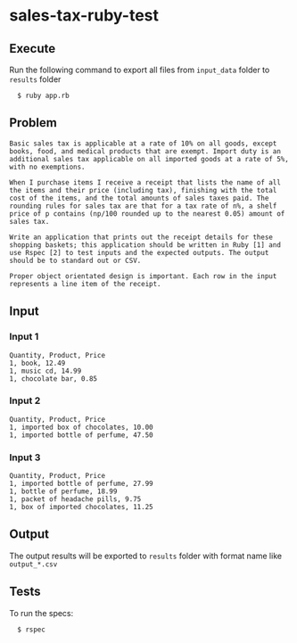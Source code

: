 # sales-tax-ruby-test

## Execute
  Run the following command to export all files from `input_data` folder to `results` folder
  ```
    $ ruby app.rb
  ```

## Problem
  ```
  Basic sales tax is applicable at a rate of 10% on all goods, except books, food, and medical products that are exempt. Import duty is an additional sales tax applicable on all imported goods at a rate of 5%, with no exemptions.

  When I purchase items I receive a receipt that lists the name of all the items and their price (including tax), finishing with the total cost of the items, and the total amounts of sales taxes paid. The rounding rules for sales tax are that for a tax rate of n%, a shelf price of p contains (np/100 rounded up to the nearest 0.05) amount of sales tax.

  Write an application that prints out the receipt details for these shopping baskets; this application should be written in Ruby [1] and use Rspec [2] to test inputs and the expected outputs. The output should be to standard out or CSV.

  Proper object orientated design is important. Each row in the input represents a line item of the receipt.
  ```

## Input
  ### Input 1
  ```
  Quantity, Product, Price
  1, book, 12.49
  1, music cd, 14.99
  1, chocolate bar, 0.85
  ```
  ### Input 2
  ```
  Quantity, Product, Price
  1, imported box of chocolates, 10.00
  1, imported bottle of perfume, 47.50
  ```
  ### Input 3
  ```
  Quantity, Product, Price
  1, imported bottle of perfume, 27.99
  1, bottle of perfume, 18.99
  1, packet of headache pills, 9.75
  1, box of imported chocolates, 11.25
  ```

## Output
  The output results will be exported to `results` folder with format name like `output_*.csv`

## Tests
  To run the specs:
  ```
    $ rspec
  ```
